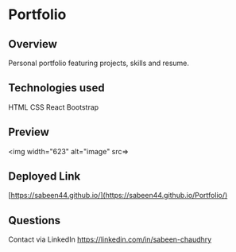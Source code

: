 # Portfolio

## Overview

Personal portfolio featuring projects, skills and resume.

## Technologies used

HTML
CSS
React
Bootstrap


## Preview

<img width="623" alt="image" src=>

## Deployed Link

[https://sabeen44.github.io/](https://sabeen44.github.io/Portfolio/)

## Questions

Contact via LinkedIn https://linkedin.com/in/sabeen-chaudhry
